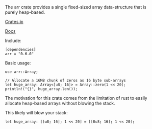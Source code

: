 The arr crate provides a single fixed-sized array data-structure that is purely heap-based.

[Crates.io](https://crates.io/crates/arr)

[Docs](https://docs.rs/arr/latest/arr/)

Include:
```
[dependencies]
arr = "0.6.0"
```

Basic usage:
```
use arr::Array;

// Allocate a 16MB chunk of zeros as 16 byte sub-arrays
let huge_array: Array<[u8; 16]> = Array::zero(1 << 20);
println!("{}", huge_array.len());
```

The motivation for this crate comes from the limitation of rust to easily allocate heap-based arrays without blowing the stack.

This likely will blow your stack:
```
let huge_array: [[u8; 16]; 1 << 20] = [[0u8; 16]; 1 << 20];
```
